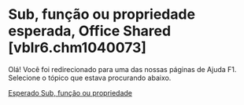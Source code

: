 
# Sub, função ou propriedade esperada, Office Shared [vblr6.chm1040073]

Olá! Você foi redirecionado para uma das nossas páginas de Ajuda F1. Selecione o tópico que estava procurando abaixo.

[Esperado Sub, função ou propriedade](http://msdn.microsoft.com/library/cb6d9b37-d190-dd46-cba4-ea6f9c6b7f3d%28Office.15%29.aspx)
